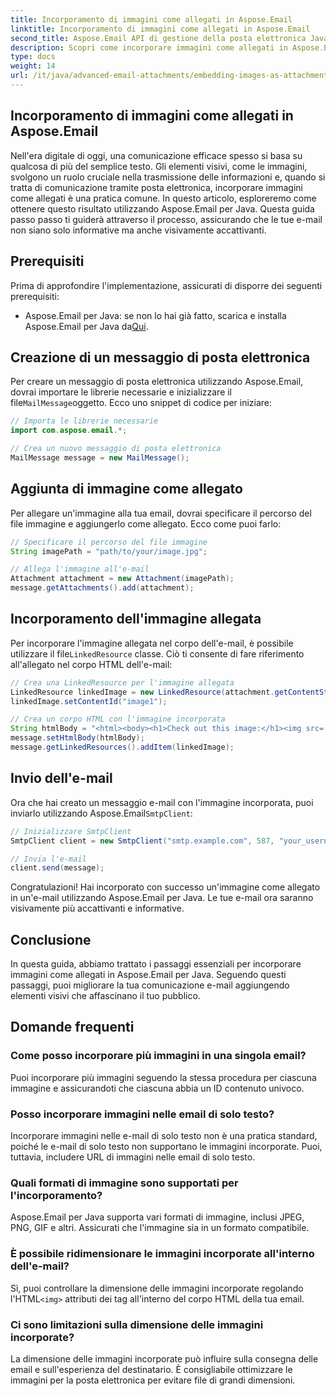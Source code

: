 ```yaml
---
title: Incorporamento di immagini come allegati in Aspose.Email
linktitle: Incorporamento di immagini come allegati in Aspose.Email
second_title: Aspose.Email API di gestione della posta elettronica Java
description: Scopri come incorporare immagini come allegati in Aspose.Email per Java. Migliora la tua comunicazione e-mail con contenuti visivamente accattivanti.
type: docs
weight: 14
url: /it/java/advanced-email-attachments/embedding-images-as-attachments/
---
```


## Incorporamento di immagini come allegati in Aspose.Email

Nell'era digitale di oggi, una comunicazione efficace spesso si basa su qualcosa di più del semplice testo. Gli elementi visivi, come le immagini, svolgono un ruolo cruciale nella trasmissione delle informazioni e, quando si tratta di comunicazione tramite posta elettronica, incorporare immagini come allegati è una pratica comune. In questo articolo, esploreremo come ottenere questo risultato utilizzando Aspose.Email per Java. Questa guida passo passo ti guiderà attraverso il processo, assicurando che le tue e-mail non siano solo informative ma anche visivamente accattivanti.

## Prerequisiti

Prima di approfondire l'implementazione, assicurati di disporre dei seguenti prerequisiti:

-  Aspose.Email per Java: se non lo hai già fatto, scarica e installa Aspose.Email per Java da[Qui](https://releases.aspose.com/email/java/).

## Creazione di un messaggio di posta elettronica

 Per creare un messaggio di posta elettronica utilizzando Aspose.Email, dovrai importare le librerie necessarie e inizializzare il file`MailMessage`oggetto. Ecco uno snippet di codice per iniziare:

```java
// Importa le librerie necessarie
import com.aspose.email.*;

// Crea un nuovo messaggio di posta elettronica
MailMessage message = new MailMessage();
```

## Aggiunta di immagine come allegato

Per allegare un'immagine alla tua email, dovrai specificare il percorso del file immagine e aggiungerlo come allegato. Ecco come puoi farlo:

```java
// Specificare il percorso del file immagine
String imagePath = "path/to/your/image.jpg";

// Allega l'immagine all'e-mail
Attachment attachment = new Attachment(imagePath);
message.getAttachments().add(attachment);
```

## Incorporamento dell'immagine allegata

 Per incorporare l'immagine allegata nel corpo dell'e-mail, è possibile utilizzare il file`LinkedResource` classe. Ciò ti consente di fare riferimento all'allegato nel corpo HTML dell'e-mail:

```java
// Crea una LinkedResource per l'immagine allegata
LinkedResource linkedImage = new LinkedResource(attachment.getContentStream(), "image/jpeg");
linkedImage.setContentId("image1");

// Crea un corpo HTML con l'immagine incorporata
String htmlBody = "<html><body><h1>Check out this image:</h1><img src='cid:image1'></body></html>";
message.setHtmlBody(htmlBody);
message.getLinkedResources().addItem(linkedImage);
```

## Invio dell'e-mail

 Ora che hai creato un messaggio e-mail con l'immagine incorporata, puoi inviarlo utilizzando Aspose.Email`SmtpClient`:

```java
// Inizializzare SmtpClient
SmtpClient client = new SmtpClient("smtp.example.com", 587, "your_username", "your_password");

// Invia l'e-mail
client.send(message);
```

Congratulazioni! Hai incorporato con successo un'immagine come allegato in un'e-mail utilizzando Aspose.Email per Java. Le tue e-mail ora saranno visivamente più accattivanti e informative.

## Conclusione

In questa guida, abbiamo trattato i passaggi essenziali per incorporare immagini come allegati in Aspose.Email per Java. Seguendo questi passaggi, puoi migliorare la tua comunicazione e-mail aggiungendo elementi visivi che affascinano il tuo pubblico.

## Domande frequenti

### Come posso incorporare più immagini in una singola email?

Puoi incorporare più immagini seguendo la stessa procedura per ciascuna immagine e assicurandoti che ciascuna abbia un ID contenuto univoco.

### Posso incorporare immagini nelle email di solo testo?

Incorporare immagini nelle e-mail di solo testo non è una pratica standard, poiché le e-mail di solo testo non supportano le immagini incorporate. Puoi, tuttavia, includere URL di immagini nelle email di solo testo.

### Quali formati di immagine sono supportati per l'incorporamento?

Aspose.Email per Java supporta vari formati di immagine, inclusi JPEG, PNG, GIF e altri. Assicurati che l'immagine sia in un formato compatibile.

### È possibile ridimensionare le immagini incorporate all'interno dell'e-mail?

 Sì, puoi controllare la dimensione delle immagini incorporate regolando l'HTML`<img>` attributi dei tag all'interno del corpo HTML della tua email.

### Ci sono limitazioni sulla dimensione delle immagini incorporate?

La dimensione delle immagini incorporate può influire sulla consegna delle email e sull'esperienza del destinatario. È consigliabile ottimizzare le immagini per la posta elettronica per evitare file di grandi dimensioni.